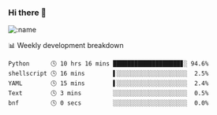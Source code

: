 ### Hi there 👋

<!--
**lv2020/lv2020** is a ✨ _special_ ✨ repository because its `README.md` (this file) appears on your GitHub profile.

Here are some ideas to get you started:

- 🔭 I’m currently working on ...
- 🌱 I’m currently learning ...
- 👯 I’m looking to collaborate on ...
- 🤔 I’m looking for help with ...
- 💬 Ask me about ...
- 📫 How to reach me: ...
- 😄 Pronouns: ...
- ⚡ Fun fact: ...
-->
![:name](https://count.getloli.com/get/@:lv2020)
 <!-- waka-box start -->
📊 Weekly development breakdown
```text
Python      🕓 10 hrs 16 mins ███████████████████▊░ 94.6%
shellscript 🕓 16 mins        ▌░░░░░░░░░░░░░░░░░░░░  2.5%
YAML        🕓 15 mins        ▌░░░░░░░░░░░░░░░░░░░░  2.4%
Text        🕓 3 mins         ░░░░░░░░░░░░░░░░░░░░░  0.5%
bnf         🕓 0 secs         ░░░░░░░░░░░░░░░░░░░░░  0.0%
```
<!-- Powered by https://github.com/YouEclipse/waka-box-go . -->
<!-- waka-box end -->
